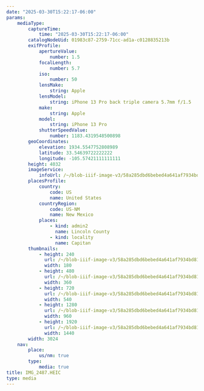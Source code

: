 ```yaml
---
date: "2025-03-30T15:22:17-06:00"
params:
    mediaType:
        captureTime:
            time: "2025-03-30T15:22:17-06:00"
        catalogNodeUid: 01983c87-2759-71cc-ad1a-c0128835213b
        exifProfile:
            apertureValue:
                number: 1.5
            focalLength:
                number: 5.7
            iso:
                number: 50
            lensMake:
                string: Apple
            lensModel:
                string: iPhone 13 Pro back triple camera 5.7mm f/1.5
            make:
                string: Apple
            model:
                string: iPhone 13 Pro
            shutterSpeedValue:
                number: 1183.4319548500898
        geoCoordinates:
            elevation: 1934.5547752808989
            latitude: 33.54639722222222
            longitude: -105.57421111111111
        height: 4032
        imageService:
            infoUrl: /~/blob-iiif-image-v3/58a285dbd6bebed4a641af7934bd8183d5ccf3ac982c2a863f985d4d7a9174f3/info.json
        placesProfile:
            country:
                code: US
                name: United States
            countryRegion:
                code: US-NM
                name: New Mexico
            places:
                - kind: admin2
                  name: Lincoln County
                - kind: locality
                  name: Capitan
        thumbnails:
            - height: 240
              url: /~/blob-iiif-image-v3/58a285dbd6bebed4a641af7934bd8183d5ccf3ac982c2a863f985d4d7a9174f3/full/180%2C240/0/default.jpg
              width: 180
            - height: 480
              url: /~/blob-iiif-image-v3/58a285dbd6bebed4a641af7934bd8183d5ccf3ac982c2a863f985d4d7a9174f3/full/360%2C480/0/default.jpg
              width: 360
            - height: 720
              url: /~/blob-iiif-image-v3/58a285dbd6bebed4a641af7934bd8183d5ccf3ac982c2a863f985d4d7a9174f3/full/540%2C720/0/default.jpg
              width: 540
            - height: 1280
              url: /~/blob-iiif-image-v3/58a285dbd6bebed4a641af7934bd8183d5ccf3ac982c2a863f985d4d7a9174f3/full/960%2C1280/0/default.jpg
              width: 960
            - height: 1920
              url: /~/blob-iiif-image-v3/58a285dbd6bebed4a641af7934bd8183d5ccf3ac982c2a863f985d4d7a9174f3/full/1440%2C1920/0/default.jpg
              width: 1440
        width: 3024
    nav:
        place:
            us/nm: true
        type:
            media: true
title: IMG_2487.HEIC
type: media
---
```

